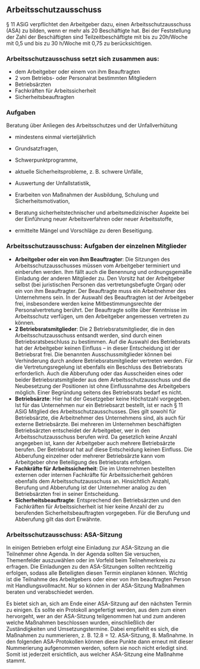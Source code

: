 ## Arbeitsschutzausschuss

§ 11 ASiG verpflichtet den Arbeitgeber dazu, einen Arbeitsschutzausschuss (ASA) zu bilden, wenn er mehr als 20 Beschäftigte hat. Bei der Feststellung der Zahl der Beschäftigten sind Teilzeitbeschäftigte mit bis zu 20h/Woche mit 0,5 und bis zu 30 h/Woche mit 0,75 zu berücksichtigen. 

### Arbeitsschutzausschuss setzt sich zusammen aus:

- dem Arbeitgeber oder einem von ihm Beauftragten
- 2 vom Betriebs- oder Personalrat bestimmten Mitgliedern
- Betriebsärzten
- Fachkräften für Arbeitssicherheit
- Sicherheitsbeauftragten

### Aufgaben
Beratung über Anliegen des Arbeitsschutzes und der Unfallverhütung
- mindestens einmal vierteljährlich

- Grundsatzfragen,
- Schwerpunktprogramme,
- aktuelle Sicherheitsprobleme, z. B. schwere Unfälle,
- Auswertung der Unfallstatistik,
- Erarbeiten von Maßnahmen der Ausbildung, Schulung und Sicherheitsmotivation,
- Beratung sicherheitstechnischer und arbeitsmedizinischer Aspekte bei der Einführung neuer Arbeitsverfahren oder neuer Arbeitsstoffe,
- ermittelte Mängel und Vorschläge zu deren Beseitigung.

### Arbeitsschutzausschuss: Aufgaben der einzelnen Mitglieder

- **Arbeitgeber oder ein von ihm Beauftragter**: Die Sitzungen des Arbeitsschutzausschusses müssen vom Arbeitgeber terminiert und einberufen werden. Ihm fällt auch die Benennung und ordnungsgemäße Einladung der anderen Mitglieder zu. Den Vorsitz hat der Arbeitgeber selbst (bei juristischen Personen das vertretungsbefugte Organ) oder ein von ihm Beauftragter. Der Beauftragte muss ein Arbeitnehmer des Unternehmens sein. In der Auswahl des Beauftragten ist der Arbeitgeber frei, insbesondere werden keine Mitbestimmungsrechte der Personalvertretung berührt. Der Beauftragte sollte über Kenntnisse im Arbeitsschutz verfügen, um den Arbeitgeber angemessen vertreten zu können.
- **2 Betriebsratsmitglieder**: Die 2 Betriebsratsmitglieder, die in den Arbeitsschutzausschuss entsandt werden, sind durch einen Betriebsratsbeschluss zu bestimmen. Auf die Auswahl des Betriebsrats hat der Arbeitgeber keinen Einfluss – in dieser Entscheidung ist der Betriebsrat frei. Die benannten Ausschussmitglieder können bei Verhinderung durch andere Betriebsratsmitglieder vertreten werden. Für die Vertretungsregelung ist ebenfalls ein Beschluss des Betriebsrats erforderlich. Auch die Abberufung oder das Ausscheiden eines oder beider Betriebsratsmitglieder aus dem Arbeitsschutzausschuss und die Neubesetzung der Positionen ist ohne Einflussnahme des Arbeitgebers möglich. Einer Begründung seitens des Betriebsrats bedarf es nicht.
- **Betriebsärzte**: Hier hat der Gesetzgeber keine Höchstzahl vorgegeben. Ist für das Unternehmen nur ein Betriebsarzt bestellt, ist er nach § 11 ASiG Mitglied des Arbeitsschutzausschusses. Dies gilt sowohl für Betriebsärzte, die Arbeitnehmer des Unternehmens sind, als auch für externe Betriebsärzte. Bei mehreren im Unternehmen beschäftigten Betriebsärzten entscheidet der Arbeitgeber, wer in den Arbeitsschutzausschuss berufen wird. Da gesetzlich keine Anzahl angegeben ist, kann der Arbeitgeber auch mehrere Betriebsärzte berufen. Der Betriebsrat hat auf diese Entscheidung keinen Einfluss. Die Abberufung einzelner oder mehrerer Betriebsärzte kann vom Arbeitgeber ohne Beteiligung des Betriebsrats erfolgen.
- **Fachkräfte für Arbeitssicherheit**: Die im Unternehmen bestellten externen oder internen Fachkräfte für Arbeitssicherheit gehören ebenfalls dem Arbeitsschutzausschuss an. Hinsichtlich Anzahl, Berufung und Abberufung ist der Unternehmer analog zu den Betriebsärzten frei in seiner Entscheidung.
- **Sicherheitsbeauftragte**: Entsprechend den Betriebsärzten und den Fachkräften für Arbeitssicherheit ist hier keine Anzahl der zu berufenden Sicherheitsbeauftragten vorgegeben. Für die Berufung und Abberufung gilt das dort Erwähnte.

### Arbeitsschutzausschuss: ASA-Sitzung

In einigen Betrieben erfolgt eine Einladung zur ASA-Sitzung an die Teilnehmer ohne Agenda. In der Agenda sollten Sie versuchen, Themenfelder auszuwählen oder im Vorfeld beim Teilnehmerkreis zu erfragen. Die Einladungen zu den ASA-Sitzungen sollten rechtzeitig erfolgen, sodass alle Beteiligten diesen Termin einplanen können. Wichtig ist die Teilnahme des Arbeitgebers oder einer von ihm beauftragten Person mit Handlungsvollmacht. Nur so können in der ASA-Sitzung Maßnahmen beraten und verabschiedet werden.

Es bietet sich an, sich am Ende einer ASA-Sitzung auf den nächsten Termin zu einigen. Es sollte ein Protokoll angefertigt werden, aus dem zum einen hervorgeht, wer an der ASA-Sitzung teilgenommen hat und zum anderen welche Maßnahmen beschlossen wurden, einschließlich der Zuständigkeiten und Umsetzungstermine. Dabei empfiehlt es sich, die Maßnahmen zu nummerieren, z. B. 12.8 = 12. ASA-Sitzung, 8. Maßnahme. In den folgenden ASA-Protokollen können diese Punkte dann erneut mit dieser Nummerierung aufgenommen werden, sofern sie noch nicht erledigt sind. Somit ist jederzeit ersichtlich, aus welcher ASA-Sitzung eine Maßnahme stammt.
